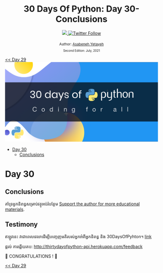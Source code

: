 <div align="center">

  <h1> 30 Days Of Python: Day 30- Conclusions</h1>
  <a class="header-badge" target="_blank" href="https://www.linkedin.com/in/asabeneh/">
  <img src="https://img.shields.io/badge/style--5eba00.svg?label=LinkedIn&logo=linkedin&style=social">
  </a>
  <a class="header-badge" target="_blank" href="https://twitter.com/Asabeneh">
  <img alt="Twitter Follow" src="https://img.shields.io/twitter/follow/asabeneh?style=social">
  </a>

  
<sub>Author:
<a href="https://www.linkedin.com/in/asabeneh/" target="_blank">Asabeneh Yetayeh</a><br>
<small>Second Edition: July, 2021</small>
</sub>

</div>

[<< Day 29](../29_Day_Building_API/29_building_API.md)
![30DaysOfPython](../images/30DaysOfPython_banner3@2x.png)

- [Day 30](#day-30)
  - [Conclusions](#conclusions)

# Day 30

## Conclusions
គាំទ្រអ្នកនិពន្ធសម្រាប់វត្ថុអប់រំបន្ថែម [Support the author for more educational materials](https://www.paypal.com/paypalme/asabeneh).

## Testimony
ឥឡូវនេះ វាជាពេលវេលាដើម្បីបញ្ចេញមតិរបស់អ្នកអំពីអ្នកនិពន្ធ និង 30DaysOfPyhton។  [link](https://testimonial-vdzd.onrender.com/)

ផ្តល់ ការឆ្លើយតប:
http://thirtydayofpython-api.herokuapp.com/feedback

🎉 CONGRATULATIONS ! 🎉

[<< Day 29](../29_Day_Building_API/29_building_API.md)
